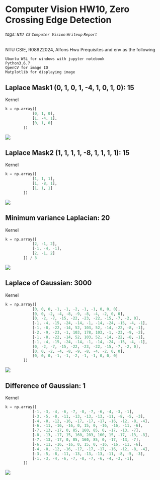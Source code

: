 # Computer Vision HW10, Zero Crossing Edge Detection
###### tags: `NTU CS` `Computer Vision` `Writeup` `Report`
NTU CSIE, R08922024, Alfons Hwu
Prequisites and env as the following
```
Ubuntu WSL for windows with jupyter notebook
Python3.6.7
OpenCV for image IO 
Matplotlib for displaying image
```

## Laplace Mask1 (0, 1, 0, 1, -4, 1, 0, 1, 0): 15
Kernel
```python
k = np.array([
            [0, 1, 0],
            [1, -4, 1],
            [0, 1, 0]
        ])
```
![](https://i.imgur.com/RkURkDH.png)


## Laplace Mask2 (1, 1, 1, 1, -8, 1, 1, 1, 1): 15
Kernel
```python
k = np.array([
            [1, 1, 1],
            [1, -8, 1],
            [1, 1, 1]
        ])
```
![](https://i.imgur.com/CJBU2TJ.png)


## Minimum variance Laplacian: 20
Kernel
```python
k = np.array([
            [2, -1, 2],
            [-1, -4, -1],
            [2, -1, 2]
        ]) / 3
```
![](https://i.imgur.com/Z1aCqvU.png)


## Laplace of Gaussian: 3000
Kernel
```python
k = np.array([
            [0, 0, 0, -1, -1, -2, -1, -1, 0, 0, 0],
            [0, 0, -2, -4, -8, -9, -8, -4, -2, 0, 0],
            [0, -2, -7, -15, -22, -23, -22, -15, -7, -2, 0],
            [-1, -4, -15, -24, -14, -1, -14, -24, -15, -4, -1],
            [-1, -8, -22, -14, 52, 103, 52, -14, -22, -8, -1],
            [-2, -9, -23, -1, 103, 178, 103, -1, -23, -9, -2],
            [-1, -8, -22, -14, 52, 103, 52, -14, -22, -8, -1],
            [-1, -4, -15, -24, -14, -1, -14, -24, -15, -4, -1],
            [0, -2, -7, -15, -22, -23, -22, -15, -7, -2, 0],
            [0, 0, -2, -4, -8, -9, -8, -4, -2, 0, 0],
            [0, 0, 0, -1, -1, -2, -1, -1, 0, 0, 0]
        ])
```
![](https://i.imgur.com/aX14F3I.png)


## Difference of Gaussian: 1
Kernel
```python
k = np.array([
            [-1, -3, -4, -6, -7, -8, -7, -6, -4, -3, -1],
            [-3, -5, -8, -11, -13, -13, -13, -11, -8, -5, -3],
            [-4, -8, -12, -16, -17, -17, -17, -16, -12, -8, -4],
            [-6, -11, -16, -16, 0, 15, 0, -16, -16, -11, -6],
            [-7, -13, -17, 0, 85, 160, 85, 0, -17, -13, -7],
            [-8, -13, -17, 15, 160, 283, 160, 15, -17, -13, -8],
            [-7, -13, -17, 0, 85, 160, 85, 0, -17, -13, -7],
            [-6, -11, -16, -16, 0, 15, 0, -16, -16, -11, -6],
            [-4, -8, -12, -16, -17, -17, -17, -16, -12, -8, -4],
            [-3, -5, -8, -11, -13, -13, -13, -11, -8, -5, -3],
            [-1, -3, -4, -6, -7, -8, -7, -6, -4, -3, -1],
        ])
```
![](https://i.imgur.com/43beJr9.png)
